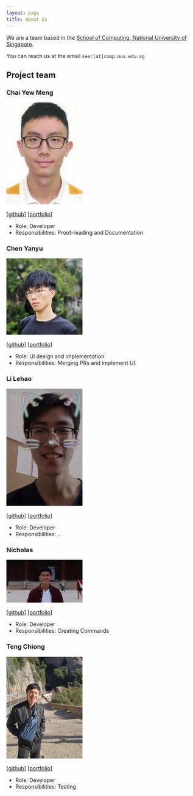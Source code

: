 ```yaml
---
layout: page
title: About Us
---
```


We are a team based in the [School of Computing, National University of Singapore](http://www.comp.nus.edu.sg).

You can reach us at the email `seer[at]comp.nus.edu.sg`

## Project team

### Chai Yew Meng

<img src="images/necrowolf28.png" width="200px">

[[github](https://github.com/NecroWolf28)]
[[portfolio](team/johndoe.md)]

* Role: Developer
* Responsibilities: Proof-reading and Documentation

### Chen Yanyu

<img src="images/yalechen299.png" width="200px">

[[github](http://github.com/jYaleChen299)]
[[portfolio](team/johndoe.md)]

* Role: UI design and implementation
* Responsibilities: Merging PRs and implement UI.

### Li Lehao

<img src="images/LiLehao.png" width="200px">

[[github](https://github.com/Li-Lehao)] [[portfolio](team/johndoe.md)]

* Role: Developer
* Responsibilities: ..

### Nicholas

<img src="images/nwhloo99.png" width="200px">

[[github](http://github.com/nwhloo)]
[[portfolio](team/johndoe.md)]

* Role: Developer
* Responsibilities: Creating Commands

### Teng Chiong

<img src="images/tchiong.png" width="200px">

[[github](http://github.com/tchiong)]
[[portfolio](team/johndoe.md)]

* Role: Developer
* Responsibilities: Testing
